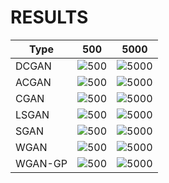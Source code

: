 # RESULTS

| Type        | 500 | 5000 |        
| ------------- |:-------------:|:-------------:|
| DCGAN      | ![500](https://user-images.githubusercontent.com/33340822/121127137-e84ef580-c85b-11eb-944f-ea4c0fc887ac.png) |![5000](https://user-images.githubusercontent.com/33340822/121127814-edf90b00-c85c-11eb-9465-76f8f4d25093.png)| 
| ACGAN      | ![500](https://user-images.githubusercontent.com/33340822/121127941-24368a80-c85d-11eb-8b1c-d927b7a10436.png) |![5000](https://user-images.githubusercontent.com/33340822/121128020-49c39400-c85d-11eb-9e2c-13035d1d2c13.png)| 
| CGAN       | ![500](https://user-images.githubusercontent.com/33340822/121128101-6bbd1680-c85d-11eb-9a8d-530abda8013e.png) |![5000](https://user-images.githubusercontent.com/33340822/121128165-88f1e500-c85d-11eb-9955-cdce9fcca955.png)|
| LSGAN      | ![500](https://user-images.githubusercontent.com/33340822/121128590-382ebc00-c85e-11eb-9fc1-1a63d35e6115.png) |![5000](https://user-images.githubusercontent.com/33340822/121128626-47156e80-c85e-11eb-90bf-38b165c7f597.png)|
| SGAN       | ![500](https://user-images.githubusercontent.com/33340822/121128729-7035ff00-c85e-11eb-8fec-fa60b8edf1fa.png) |![5000](https://user-images.githubusercontent.com/33340822/121128782-85ab2900-c85e-11eb-811a-34fc4e3e876f.png)|
| WGAN       | ![500](https://user-images.githubusercontent.com/33340822/121128853-a1aeca80-c85e-11eb-98bb-7ab4ea782190.png) |![5000](https://user-images.githubusercontent.com/33340822/121128884-b0957d00-c85e-11eb-8a26-e25fb2e699b7.png)|
| WGAN-GP    | ![500](https://user-images.githubusercontent.com/33340822/121129041-edfa0a80-c85e-11eb-9249-a13438e25a0c.png) |![5000](https://user-images.githubusercontent.com/33340822/121129087-ffdbad80-c85e-11eb-978c-1f636bebbb19.png)|

